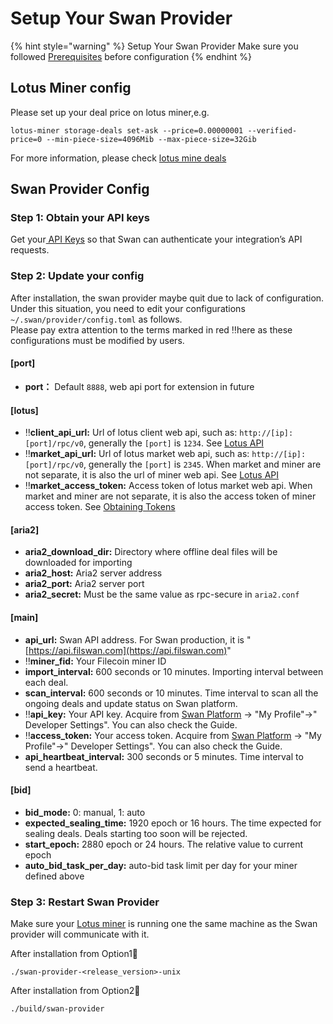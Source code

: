 # Setup Your Swan Provider

{% hint style="warning" %}
Setup Your Swan Provider Make sure you followed [Prerequisites](../prerequisites/) before configuration
{% endhint %}

## Lotus Miner config

Please set up your deal price on lotus miner,e.g.

```
lotus-miner storage-deals set-ask --price=0.00000001 --verified-price=0 --min-piece-size=4096Mib --max-piece-size=32Gib
```

For more information, please check [lotus mine deals](https://docs.filecoin.io/mine/lotus/manage-storage-deals/#offline-deal-workflow)

## Swan  Provider Config

### Step 1: Obtain your API keys

Get your[ API Keys](../../development-resource/api-keys.md) so that Swan can authenticate your integration’s API requests.

### Step 2:  Update your config

After installation, the swan provider maybe quit due to lack of configuration. Under this situation, you need to edit your configurations  `~/.swan/provider/config.toml` as follows. \
Please pay extra attention to the terms marked in red ‼️here as these configurations must be modified by users.

#### \[port]

* **port：** Default `8888`, web api port for extension in future

#### \[lotus]

* ‼️**client\_api\_url:** Url of lotus client web api, such as: `http://[ip]:[port]/rpc/v0`, generally the `[port]` is `1234`. See [Lotus API](https://docs.filecoin.io/reference/lotus-api/)
* ‼️**market\_api\_url:** Url of lotus market web api, such as: `http://[ip]:[port]/rpc/v0`, generally the `[port]` is `2345`. When market and miner are not separate, it is also the url of miner web api. See [Lotus API](https://docs.filecoin.io/reference/lotus-api/)
* ‼️**market\_access\_token:** Access token of lotus market web api. When market and miner are not separate, it is also the access token of miner access token. See [Obtaining Tokens](https://docs.filecoin.io/build/lotus/api-tokens/#obtaining-tokens)

#### \[aria2]

* **aria2\_download\_dir:** Directory where offline deal files will be downloaded for importing
* **aria2\_host:** Aria2 server address
* **aria2\_port:** Aria2 server port
* **aria2\_secret:** Must be the same value as rpc-secure in `aria2.conf`

#### \[main]

* **api\_url:** Swan API address. For Swan production, it is "[https://api.filswan.com](https://api.filswan.com)"
* ‼️**miner\_fid:** Your Filecoin miner ID
* **import\_interval:** 600 seconds or 10 minutes. Importing interval between each deal.
* **scan\_interval:** 600 seconds or 10 minutes. Time interval to scan all the ongoing deals and update status on Swan platform.
* ‼️**api\_key:** Your API key. Acquire from [Swan Platform](https://www.filswan.com) -> "My Profile"->" Developer Settings". You can also check the Guide.
* ‼️**access\_token:** Your access token. Acquire from [Swan Platform](https://www.filswan.com) -> "My Profile"->" Developer Settings". You can also check the Guide.
* **api\_heartbeat\_interval:** 300 seconds or 5 minutes. Time interval to send a heartbeat.

#### \[bid]

* **bid\_mode:** 0: manual, 1: auto
* **expected\_sealing\_time:** 1920 epoch or 16 hours. The time expected for sealing deals. Deals starting too soon will be rejected.
* **start\_epoch:** 2880 epoch or 24 hours. The relative value to current epoch
* **auto\_bid\_task\_per\_day:** auto-bid task limit per day for your miner defined above

### Step 3: Restart Swan Provider

Make sure your [Lotus miner](https://docs.filecoin.io/mine/lotus/) is running one the same machine as the Swan provider will communicate with it.

After installation from Option1⃣️

```
./swan-provider-<release_version>-unix
```

After installation from Option2⃣️

```
./build/swan-provider       
```

&#x20;
